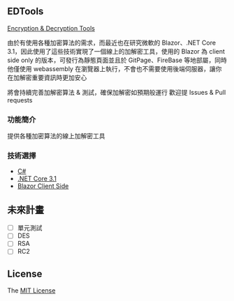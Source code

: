 ## EDTools
[Encryption & Decryption Tools](sponge-edtools.netlify.com)

由於有使用各種加密算法的需求，而最近也在研究微軟的 Blazor、.NET Core 3.1，因此使用了這些技術實現了一個線上的加解密工具，使用的 Blazor 為 client side only 的版本，可發行為靜態頁面並且於 GitPage、FireBase 等地部屬，同時他僅使用 webassembly 在瀏覽器上執行，不會也不需要使用後端伺服器，讓你在加解密重要資訊時更加安心

將會持續完善加解密算法 & 測試，確保加解密如預期般運行
歡迎提 Issues & Pull requests

### 功能簡介

提供各種加密算法的線上加解密工具

### 技術選擇

- [C#](https://docs.microsoft.com/zh-tw/dotnet/csharp/)
- [.NET Core 3.1](https://docs.microsoft.com/zh-tw/dotnet/core/)
- [Blazor Client Side](https://docs.microsoft.com/zh-tw/aspnet/core/blazor/hosting-models?view=aspnetcore-3.1)

## 未來計畫
- [ ] 單元測試
- [ ] DES
- [ ] RSA
- [ ] RC2

## License

The [MIT License](LICENSE)